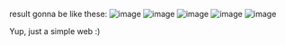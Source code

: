 result gonna be like these:
![image](https://github.com/marthayulinda/How-To-Learn-HTML-Website/assets/149126355/b647cc9c-300f-4fc9-acf5-fad76caff2c7)
![image](https://github.com/marthayulinda/How-To-Learn-HTML-Website/assets/149126355/a604a0e9-09ec-4089-b2de-1c2ca2e14802)
![image](https://github.com/marthayulinda/How-To-Learn-HTML-Website/assets/149126355/44c019fa-e140-4f44-9713-8c5d6f6dae48)
![image](https://github.com/marthayulinda/How-To-Learn-HTML-Website/assets/149126355/ca53eef2-3bb6-400a-a269-e737cae36696)
![image](https://github.com/marthayulinda/How-To-Learn-HTML-Website/assets/149126355/82c9970a-b1c4-428e-9556-4547bd13b544)

Yup, just a simple web :)
